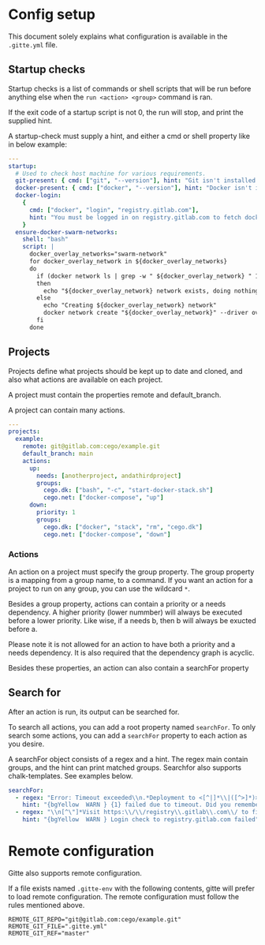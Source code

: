 # Config setup

This document solely explains what configuration is available in the `.gitte.yml` file.

## Startup checks

Startup checks is a list of commands or shell scripts that will be run before anything else when the `run <action> <group>` command is ran.

If the exit code of a startup script is not 0, the run will stop, and print the supplied hint.

A startup-check must supply a hint, and either a cmd or shell property like in below example:

```yaml
---
startup:
  # Used to check host machine for various requirements.
  git-present: { cmd: ["git", "--version"], hint: "Git isn't installed on the system" }
  docker-present: { cmd: ["docker", "--version"], hint: "Docker isn't installed on the system" }
  docker-login:
    {
      cmd: ["docker", "login", "registry.gitlab.com"],
      hint: "You must be logged in on registry.gitlab.com to fetch docker images",
    }
  ensure-docker-swarm-networks:
    shell: "bash"
    script: |
      docker_overlay_networks="swarm-network"
      for docker_overlay_network in ${docker_overlay_networks}
      do
        if (docker network ls | grep -w " ${docker_overlay_network} " 1> /dev/null)
        then
          echo "${docker_overlay_network} network exists, doing nothing"
        else
          echo "Creating ${docker_overlay_network} network"
          docker network create "${docker_overlay_network}" --driver overlay --opt encrypted --attachable 1> /dev/null
        fi
      done
```

## Projects

Projects define what projects should be kept up to date and cloned, and also what actions are available on each project.

A project must contain the properties remote and default_branch.

A project can contain many actions.

```yaml
---
projects:
  example:
    remote: git@gitlab.com:cego/example.git
    default_branch: main
    actions:
      up:
        needs: [anotherproject, andathirdproject]
        groups:
          cego.dk: ["bash", "-c", "start-docker-stack.sh"]
          cego.net: ["docker-compose", "up"]
      down:
        priority: 1
        groups:
          cego.dk: ["docker", "stack", "rm", "cego.dk"]
          cego.net: ["docker-compose", "down"]
```

### Actions

An action on a project must specify the group property. The group property is a mapping from a group name, to a command. If you want an action for a project to run on any group, you can use the wildcard `*`.

Besides a group property, actions can contain a priority or a needs dependency. A higher priority (lower nummber) will always be executed before a lower priority. Like wise, if a needs b, then b will always be exucted before a.

Please note it is not allowed for an action to have both a priority and a needs dependency. It is also required that the dependency graph is acyclic.

Besides these properties, an action can also contain a searchFor property

## Search for

After an action is run, its output can be searched for.

To search all actions, you can add a root property named `searchFor`. To only search some actions, you can add a `searchFor` property to each action as you desire.

A searchFor object consists of a regex and a hint. The regex main contain groups, and the hint can print matched groups. Searchfor also supports chalk-templates. See examples below.

```yaml
searchFor:
  - regex: "Error: Timeout exceeded\\n.*Deployment to <[^|]*\\|([^>]*)> \\*FAILED\\* in \\d*s"
    hint: "{bgYellow  WARN } {1} failed due to timeout. Did you remember to run build? {cyan gitte run build <site>}"
  - regex: "\\n[^\"]*Visit https:\\/\\/registry\\.gitlab\\.com\\/ to find login information"
    hint: "{bgYellow  WARN } Login check to registry.gitlab.com failed"
```

# Remote configuration

Gitte also supports remote configuration.

If a file exists named `.gitte-env` with the following contents, gitte will prefer to load remote configuration. The remote configuration must follow the rules mentioned above.

```
REMOTE_GIT_REPO="git@gitlab.com:cego/example.git"
REMOTE_GIT_FILE=".gitte.yml"
REMOTE_GIT_REF="master"
```
